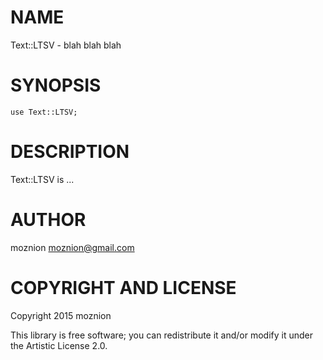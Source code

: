 NAME
====

Text::LTSV - blah blah blah

SYNOPSIS
========

    use Text::LTSV;

DESCRIPTION
===========

Text::LTSV is ...

AUTHOR
======

moznion <moznion@gmail.com>

COPYRIGHT AND LICENSE
=====================

Copyright 2015 moznion

This library is free software; you can redistribute it and/or modify it under the Artistic License 2.0.
